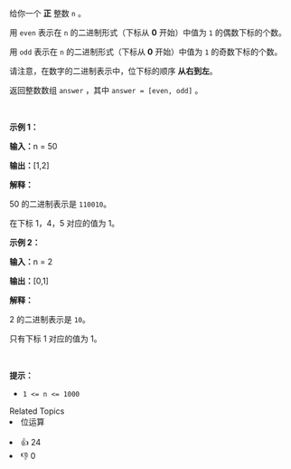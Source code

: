 <p>给你一个 <strong>正</strong> 整数 <code>n</code> 。</p>

<p>用 <code>even</code> 表示在 <code>n</code> 的二进制形式（下标从 <strong>0</strong> 开始）中值为 <code>1</code> 的偶数下标的个数。</p>

<p>用 <code>odd</code> 表示在 <code>n</code> 的二进制形式（下标从 <strong>0</strong> 开始）中值为 <code>1</code> 的奇数下标的个数。</p>

<p>请注意，在数字的二进制表示中，位下标的顺序&nbsp;<strong>从右到左</strong>。</p>

<p>返回整数数组<em> </em><code>answer</code><em> </em>，其中<em> </em><code>answer = [even, odd]</code> 。</p>

<p>&nbsp;</p>

<p><strong class="example">示例 1：</strong></p>

<div class="example-block"> 
 <p><span class="example-io"><b>输入：</b>n = 50</span></p> 
</div>

<p><span class="example-io"><b>输出：</b>[1,2]</span></p>

<p><strong>解释：</strong></p>

<p>50 的二进制表示是&nbsp;<code>110010</code>。</p>

<p>在下标 1，4，5 对应的值为&nbsp;1。</p>

<p><strong class="example">示例 2：</strong></p>

<div class="example-block"> 
 <p><strong>输入：</strong><span class="example-io">n = 2</span></p> 
</div>

<p><span class="example-io"><b>输出：</b>[0,1]</span></p>

<p><strong>解释：</strong></p>

<p>2 的二进制表示是&nbsp;<code>10</code>。</p>

<p>只有下标 1 对应的值为&nbsp;1。</p>

<p>&nbsp;</p>

<p><strong>提示：</strong></p>

<ul> 
 <li><code>1 &lt;= n &lt;= 1000</code></li> 
</ul>

<div><div>Related Topics</div><div><li>位运算</li></div></div><br><div><li>👍 24</li><li>👎 0</li></div>